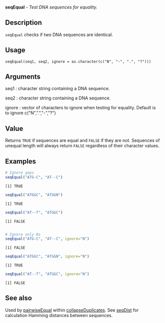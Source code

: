 **seqEqual** - *Test DNA sequences for equality.*

Description
--------------------

`seqEqual` checks if two DNA sequences are identical.


Usage
--------------------
```
seqEqual(seq1, seq2, ignore = as.character(c("N", "-", ".", "?")))
```

Arguments
-------------------

seq1
:   character string containing a DNA sequence.

seq2
:   character string containing a DNA sequence.

ignore
:   vector of characters to ignore when testing for equality.
Default is to ignore c("N",".","-","?")




Value
-------------------

Returns `TRUE` if sequences are equal and `FALSE` if they are not.
Sequences of unequal length will always return `FALSE` regardless of
their character values.



Examples
-------------------

```R
# Ignore gaps
seqEqual("ATG-C", "AT--C")

```


```
[1] TRUE

```


```R
seqEqual("ATGGC", "ATGGN")

```


```
[1] TRUE

```


```R
seqEqual("AT--T", "ATGGC")

```


```
[1] FALSE

```


```R

# Ignore only Ns
seqEqual("ATG-C", "AT--C", ignore="N")

```


```
[1] FALSE

```


```R
seqEqual("ATGGC", "ATGGN", ignore="N")

```


```
[1] TRUE

```


```R
seqEqual("AT--T", "ATGGC", ignore="N")

```


```
[1] FALSE

```



See also
-------------------

Used by [pairwiseEqual](pairwiseEqual.md) within [collapseDuplicates](collapseDuplicates.md).
See [seqDist](seqDist.md) for calculation Hamming distances between sequences.







